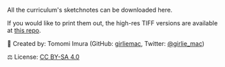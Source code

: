 All the curriculum's sketchnotes can be downloaded here.

If you would like to print them out, the high-res TIFF versions are available at [this repo](https://github.com/girliemac/a-picture-is-worth-a-1000-words/tree/main/ml/tiff).

🎨 Created by: Tomomi Imura (GitHub: [girliemac](https://github.com/girliemac), Twitter: [@girlie_mac](https://twitter.com/girlie_mac))

⚖️ License: [CC BY-SA 4.0](https://creativecommons.org/licenses/by-sa/4.0/)

